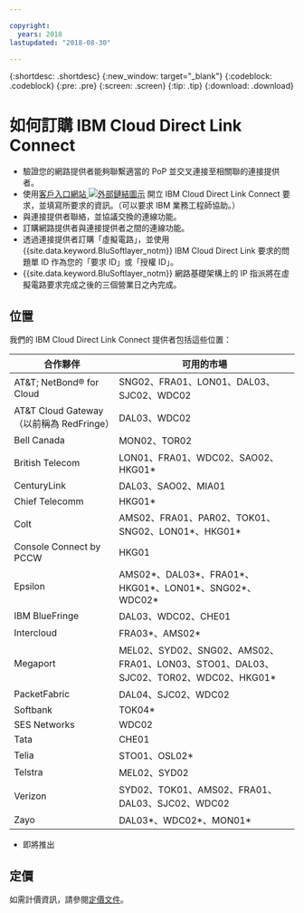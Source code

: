 ```yaml
---

copyright:
  years: 2018
lastupdated: "2018-08-30"

---
```


{:shortdesc: .shortdesc}
{:new_window: target="_blank"}
{:codeblock: .codeblock}
{:pre: .pre}
{:screen: .screen}
{:tip: .tip}
{:download: .download}

# 如何訂購 IBM Cloud Direct Link Connect

 * 驗證您的網路提供者能夠聯繫適當的 PoP 並交叉連接至相關聯的連接提供者。
 * 使用[客戶入口網站 ![外部鏈結圖示](../../icons/launch-glyph.svg "外部鏈結圖示")](https://control.softlayer.com/) 開立 IBM Cloud Direct Link Connect 要求，並填寫所要求的資訊。（可以要求 IBM 業務工程師協助。） 
 * 與連接提供者聯絡，並協議交換的連線功能。
 * 訂購網路提供者與連接提供者之間的連線功能。
 * 透過連接提供者訂購「虛擬電路」，並使用 {{site.data.keyword.BluSoftlayer_notm}} IBM Cloud Direct Link 要求的問題單 ID 作為您的「要求 ID」或「授權 ID」。
 * {{site.data.keyword.BluSoftlayer_notm}} 網路基礎架構上的 IP 指派將在虛擬電路要求完成之後的三個營業日之內完成。
 

## 位置

我們的 IBM Cloud Direct Link Connect 提供者包括這些位置：

|合作夥伴|可用的市場|
|--------------|--------------|
|AT&T; NetBond® for Cloud | SNG02、FRA01、LON01、DAL03、SJC02、WDC02|
| AT&T Cloud Gateway（以前稱為 RedFringe）|DAL03、WDC02 |
|Bell Canada |MON02、TOR02|
|British Telecom |  LON01、FRA01、WDC02、SAO02、HKG01* |
| CenturyLink | DAL03、SAO02、MIA01 |
| Chief Telecomm |HKG01* |
|Colt | AMS02、FRA01、PAR02、TOK01、SNG02、LON01*、HKG01*|
| Console Connect by PCCW | HKG01 |
| Epsilon | AMS02*、DAL03*、FRA01*、HKG01*、LON01*、SNG02*、WDC02* |
| IBM BlueFringe | DAL03、WDC02、CHE01 |
| Intercloud | FRA03*、AMS02* |
|Megaport |  MEL02、SYD02、SNG02、AMS02、FRA01、LON03、STO01、DAL03、SJC02、TOR02、WDC02、HKG01* |
|PacketFabric | DAL04、SJC02、WDC02 |
| Softbank | TOK04* |
| SES Networks | WDC02 |
|Tata |CHE01 |
|Telia | STO01、OSL02* |
|Telstra | MEL02、SYD02 |
|Verizon |SYD02、TOK01、AMS02、FRA01、DAL03、SJC02、WDC02 |
| Zayo | DAL03*、WDC02*、MON01* |

* 即將推出

## 定價

如需計價資訊，請參閱[定價文件](pricing.html)。
